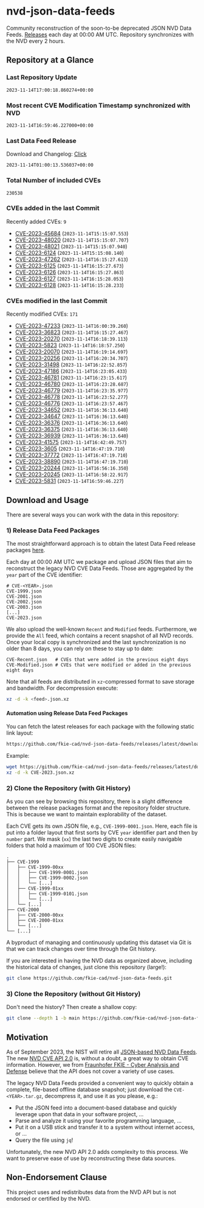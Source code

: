 # nvd-json-data-feeds

Community reconstruction of the soon-to-be deprecated JSON NVD Data Feeds. 
[Releases](https://github.com/fkie-cad/nvd-json-data-feeds/releases/latest) each day at 00:00 AM UTC.
Repository synchronizes with the NVD every 2 hours.

## Repository at a Glance

### Last Repository Update

```plain
2023-11-14T17:00:18.860274+00:00
```

### Most recent CVE Modification Timestamp synchronized with NVD

```plain
2023-11-14T16:59:46.227000+00:00
```

### Last Data Feed Release

Download and Changelog: [Click](https://github.com/fkie-cad/nvd-json-data-feeds/releases/latest)

```plain
2023-11-14T01:00:13.536037+00:00
```

### Total Number of included CVEs

```plain
230538
```

### CVEs added in the last Commit

Recently added CVEs: `9`

* [CVE-2023-45684](CVE-2023/CVE-2023-456xx/CVE-2023-45684.json) (`2023-11-14T15:15:07.553`)
* [CVE-2023-48020](CVE-2023/CVE-2023-480xx/CVE-2023-48020.json) (`2023-11-14T15:15:07.707`)
* [CVE-2023-48021](CVE-2023/CVE-2023-480xx/CVE-2023-48021.json) (`2023-11-14T15:15:07.940`)
* [CVE-2023-6124](CVE-2023/CVE-2023-61xx/CVE-2023-6124.json) (`2023-11-14T15:15:08.140`)
* [CVE-2023-47262](CVE-2023/CVE-2023-472xx/CVE-2023-47262.json) (`2023-11-14T16:15:27.613`)
* [CVE-2023-6125](CVE-2023/CVE-2023-61xx/CVE-2023-6125.json) (`2023-11-14T16:15:27.673`)
* [CVE-2023-6126](CVE-2023/CVE-2023-61xx/CVE-2023-6126.json) (`2023-11-14T16:15:27.863`)
* [CVE-2023-6127](CVE-2023/CVE-2023-61xx/CVE-2023-6127.json) (`2023-11-14T16:15:28.053`)
* [CVE-2023-6128](CVE-2023/CVE-2023-61xx/CVE-2023-6128.json) (`2023-11-14T16:15:28.233`)


### CVEs modified in the last Commit

Recently modified CVEs: `171`

* [CVE-2023-47233](CVE-2023/CVE-2023-472xx/CVE-2023-47233.json) (`2023-11-14T16:00:39.260`)
* [CVE-2023-36823](CVE-2023/CVE-2023-368xx/CVE-2023-36823.json) (`2023-11-14T16:15:27.467`)
* [CVE-2023-20270](CVE-2023/CVE-2023-202xx/CVE-2023-20270.json) (`2023-11-14T16:18:39.113`)
* [CVE-2023-5823](CVE-2023/CVE-2023-58xx/CVE-2023-5823.json) (`2023-11-14T16:18:57.250`)
* [CVE-2023-20070](CVE-2023/CVE-2023-200xx/CVE-2023-20070.json) (`2023-11-14T16:19:14.697`)
* [CVE-2023-20256](CVE-2023/CVE-2023-202xx/CVE-2023-20256.json) (`2023-11-14T16:20:34.707`)
* [CVE-2023-31498](CVE-2023/CVE-2023-314xx/CVE-2023-31498.json) (`2023-11-14T16:22:52.857`)
* [CVE-2023-47186](CVE-2023/CVE-2023-471xx/CVE-2023-47186.json) (`2023-11-14T16:23:05.433`)
* [CVE-2023-46781](CVE-2023/CVE-2023-467xx/CVE-2023-46781.json) (`2023-11-14T16:23:15.617`)
* [CVE-2023-46780](CVE-2023/CVE-2023-467xx/CVE-2023-46780.json) (`2023-11-14T16:23:28.687`)
* [CVE-2023-46779](CVE-2023/CVE-2023-467xx/CVE-2023-46779.json) (`2023-11-14T16:23:35.977`)
* [CVE-2023-46778](CVE-2023/CVE-2023-467xx/CVE-2023-46778.json) (`2023-11-14T16:23:52.277`)
* [CVE-2023-46776](CVE-2023/CVE-2023-467xx/CVE-2023-46776.json) (`2023-11-14T16:23:57.467`)
* [CVE-2023-34652](CVE-2023/CVE-2023-346xx/CVE-2023-34652.json) (`2023-11-14T16:36:13.640`)
* [CVE-2023-34647](CVE-2023/CVE-2023-346xx/CVE-2023-34647.json) (`2023-11-14T16:36:13.640`)
* [CVE-2023-36376](CVE-2023/CVE-2023-363xx/CVE-2023-36376.json) (`2023-11-14T16:36:13.640`)
* [CVE-2023-36375](CVE-2023/CVE-2023-363xx/CVE-2023-36375.json) (`2023-11-14T16:36:13.640`)
* [CVE-2023-36939](CVE-2023/CVE-2023-369xx/CVE-2023-36939.json) (`2023-11-14T16:36:13.640`)
* [CVE-2023-41575](CVE-2023/CVE-2023-415xx/CVE-2023-41575.json) (`2023-11-14T16:42:49.757`)
* [CVE-2023-3605](CVE-2023/CVE-2023-36xx/CVE-2023-3605.json) (`2023-11-14T16:47:19.710`)
* [CVE-2023-37772](CVE-2023/CVE-2023-377xx/CVE-2023-37772.json) (`2023-11-14T16:47:19.710`)
* [CVE-2023-38890](CVE-2023/CVE-2023-388xx/CVE-2023-38890.json) (`2023-11-14T16:47:19.710`)
* [CVE-2023-20244](CVE-2023/CVE-2023-202xx/CVE-2023-20244.json) (`2023-11-14T16:56:16.350`)
* [CVE-2023-20245](CVE-2023/CVE-2023-202xx/CVE-2023-20245.json) (`2023-11-14T16:58:22.917`)
* [CVE-2023-5831](CVE-2023/CVE-2023-58xx/CVE-2023-5831.json) (`2023-11-14T16:59:46.227`)


## Download and Usage

There are several ways you can work with the data in this repository:

### 1) Release Data Feed Packages

The most straightforward approach is to obtain the latest Data Feed release packages [here](https://github.com/fkie-cad/nvd-json-data-feeds/releases/latest).

Each day at 00:00 AM UTC we package and upload JSON files that aim to reconstruct the legacy NVD CVE Data Feeds.
Those are aggregated by the `year` part of the CVE identifier:

```
# CVE-<YEAR>.json
CVE-1999.json
CVE-2001.json
CVE-2002.json
CVE-2003.json
[...]
CVE-2023.json
```

We also upload the well-known `Recent` and `Modified` feeds.
Furthermore, we provide the `All` feed, which contains a recent snapshot of all NVD records.
Once your local copy is synchronized and the last synchronization is no older than 8 days, you can rely on these to stay up to date:

```plain
CVE-Recent.json   # CVEs that were added in the previous eight days
CVE-Modified.json # CVEs that were modified or added in the previous eight days
```

Note that all feeds are distributed in `xz`-compressed format to save storage and bandwidth.
For decompression execute:

```sh
xz -d -k <feed>.json.xz
```


#### Automation using Release Data Feed Packages

You can fetch the latest releases for each package with the following static link layout:

```sh
https://github.com/fkie-cad/nvd-json-data-feeds/releases/latest/download/CVE-<YEAR>.json.xz
```

Example:

```sh
wget https://github.com/fkie-cad/nvd-json-data-feeds/releases/latest/download/CVE-2023.json.xz
xz -d -k CVE-2023.json.xz
```

### 2) Clone the Repository (with Git History)

As you can see by browsing this repository, there is a slight difference between the release packages format and the repository folder structure.
This is because we want to maintain explorability of the dataset.

Each CVE gets its own JSON file, e.g., `CVE-1999-0001.json`.
Here, each file is put into a folder layout that first sorts by CVE `year` identifier part and then by `number` part.
We mask (`xx`) the last two digits to create easily navigable folders that hold a maximum of 100 CVE JSON files:

```plain
.
├── CVE-1999
│   ├── CVE-1999-00xx
│   │   ├── CVE-1999-0001.json
│   │   ├── CVE-1999-0002.json
│   │   └── [...]
│   ├── CVE-1999-01xx
│   │   ├── CVE-1999-0101.json
│   │   └── [...]
│   └── [...]
├── CVE-2000
│   ├── CVE-2000-00xx
│   ├── CVE-2000-01xx
│   └── [...]
└── [...]
```

A byproduct of managing and continuously updating this dataset via Git is that we can track changes over time through the Git history.

If you are interested in having the NVD data as organized above, including the historical data of changes, just clone this repository (large!):

```sh
git clone https://github.com/fkie-cad/nvd-json-data-feeds.git
```

### 3) Clone the Repository (without Git History)

Don't need the history? Then create a shallow copy:

```sh
git clone --depth 1 -b main https://github.com/fkie-cad/nvd-json-data-feeds.git
```

## Motivation

As of September 2023, the NIST will retire all [JSON-based NVD Data Feeds](https://nvd.nist.gov/vuln/data-feeds#divRetirementBanner-1).
The new [NVD CVE API 2.0](https://nvd.nist.gov/developers/vulnerabilities) is, without a doubt, a great way to obtain CVE information.
However, we from [Fraunhofer FKIE - Cyber Analysis and Defense](https://www.fkie.fraunhofer.de/en/departments/cad.html) believe that the API does not cover a variety of use cases.

The legacy NVD Data Feeds provided a convenient way to quickly obtain a complete, file-based offline database snapshot; just download the `CVE-<YEAR>.tar.gz`, decompress it, and use it as you please, e.g.:

* Put the JSON feed into a document-based database and quickly leverage upon that data in your software project, ...
* Parse and analyze it using your favorite programming language, ...
* Put it on a USB stick and transfer it to a system without internet access, or ...
* Query the file using `jq`!

Unfortunately, the new NVD API 2.0 adds complexity to this process.
We want to preserve ease of use by reconstructing these data sources.

## Non-Endorsement Clause

This project uses and redistributes data from the NVD API but is not endorsed or certified by the NVD.